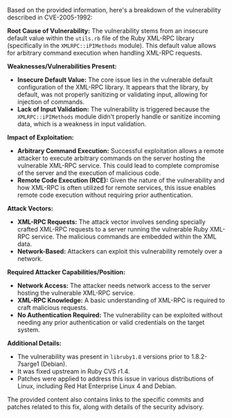 Based on the provided information, here's a breakdown of the vulnerability described in CVE-2005-1992:

**Root Cause of Vulnerability:**
The vulnerability stems from an insecure default value within the `utils.rb` file of the Ruby XML-RPC library (specifically in the `XMLRPC::iPIMethods` module). This default value allows for arbitrary command execution when handling XML-RPC requests.

**Weaknesses/Vulnerabilities Present:**
- **Insecure Default Value:** The core issue lies in the vulnerable default configuration of the XML-RPC library. It appears that the library, by default, was not properly sanitizing or validating input, allowing for injection of commands.
- **Lack of Input Validation:** The vulnerability is triggered because the `XMLRPC::iPIMethods` module didn't properly handle or sanitize incoming data, which is a weakness in input validation.

**Impact of Exploitation:**
- **Arbitrary Command Execution:** Successful exploitation allows a remote attacker to execute arbitrary commands on the server hosting the vulnerable XML-RPC service. This could lead to complete compromise of the server and the execution of malicious code.
- **Remote Code Execution (RCE):** Given the nature of the vulnerability and how XML-RPC is often utilized for remote services, this issue enables remote code execution without requiring prior authentication.

**Attack Vectors:**
- **XML-RPC Requests:** The attack vector involves sending specially crafted XML-RPC requests to a server running the vulnerable Ruby XML-RPC service. The malicious commands are embedded within the XML data.
- **Network-Based:** Attackers can exploit this vulnerability remotely over a network.

**Required Attacker Capabilities/Position:**
- **Network Access:** The attacker needs network access to the server hosting the vulnerable XML-RPC service.
- **XML-RPC Knowledge:** A basic understanding of XML-RPC is required to craft malicious requests.
- **No Authentication Required:** The vulnerability can be exploited without needing any prior authentication or valid credentials on the target system.

**Additional Details:**
- The vulnerability was present in `libruby1.8` versions prior to 1.8.2-7sarge1 (Debian).
- It was fixed upstream in Ruby CVS r1.4.
- Patches were applied to address this issue in various distributions of Linux, including Red Hat Enterprise Linux 4 and Debian.

The provided content also contains links to the specific commits and patches related to this fix, along with details of the security advisory.
